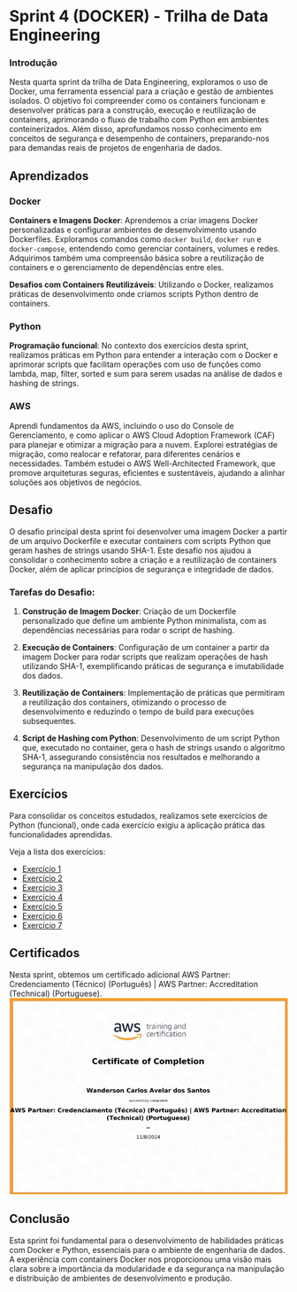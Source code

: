 # Sprint 4 (DOCKER) - Trilha de Data Engineering

### Introdução

Nesta quarta sprint da trilha de Data Engineering, exploramos o uso de Docker, uma ferramenta essencial para a criação e gestão de ambientes isolados. O objetivo foi compreender como os containers funcionam e desenvolver práticas para a construção, execução e reutilização de containers, aprimorando o fluxo de trabalho com Python em ambientes conteinerizados. Além disso, aprofundamos nosso conhecimento em conceitos de segurança e desempenho de containers, preparando-nos para demandas reais de projetos de engenharia de dados.

## Aprendizados

### Docker
**Containers e Imagens Docker**: Aprendemos a criar imagens Docker personalizadas e configurar ambientes de desenvolvimento usando Dockerfiles. Exploramos comandos como `docker build`, `docker run` e `docker-compose`, entendendo como gerenciar containers, volumes e redes. Adquirimos também uma compreensão básica sobre a reutilização de containers e o gerenciamento de dependências entre eles.

**Desafios com Containers Reutilizáveis**: Utilizando o Docker, realizamos práticas de desenvolvimento onde criamos scripts Python dentro de containers.

### Python
**Programação funcional**: No contexto dos exercícios desta sprint, realizamos práticas em Python para entender a interação com o Docker e aprimorar scripts que facilitam operações com uso de funções como lambda, map, filter, sorted e sum para serem usadas na análise de dados e hashing de strings.

### AWS

Aprendi fundamentos da AWS, incluindo o uso do Console de Gerenciamento, e como aplicar o AWS Cloud Adoption Framework (CAF) para planejar e otimizar a migração para a nuvem. Explorei estratégias de migração, como realocar e refatorar, para diferentes cenários e necessidades. Também estudei o AWS Well-Architected Framework, que promove arquiteturas seguras, eficientes e sustentáveis, ajudando a alinhar soluções aos objetivos de negócios.

## Desafio

O desafio principal desta sprint foi desenvolver uma imagem Docker a partir de um arquivo Dockerfile e executar containers com scripts Python que geram hashes de strings usando SHA-1. Este desafio nos ajudou a consolidar o conhecimento sobre a criação e a reutilização de containers Docker, além de aplicar princípios de segurança e integridade de dados.

### Tarefas do Desafio:

1. **Construção de Imagem Docker**: Criação de um Dockerfile personalizado que define um ambiente Python minimalista, com as dependências necessárias para rodar o script de hashing.
   
2. **Execução de Containers**: Configuração de um container a partir da imagem Docker para rodar scripts que realizam operações de hash utilizando SHA-1, exemplificando práticas de segurança e imutabilidade dos dados.

3. **Reutilização de Containers**: Implementação de práticas que permitiram a reutilização dos containers, otimizando o processo de desenvolvimento e reduzindo o tempo de build para execuções subsequentes.

4. **Script de Hashing com Python**: Desenvolvimento de um script Python que, executado no container, gera o hash de strings usando o algoritmo SHA-1, assegurando consistência nos resultados e melhorando a segurança na manipulação dos dados.

## Exercícios

Para consolidar os conceitos estudados, realizamos sete exercícios de Python (funcional), onde cada exercício exigiu a aplicação prática das funcionalidades aprendidas.

Veja a lista dos exercícios:

- [Exercício 1](../sprint_4/exercicios/ex_1.py)
- [Exercício 2](../sprint_4/exercicios/ex_2.py)
- [Exercício 3](../sprint_4/exercicios/ex_3.py)
- [Exercício 4](../sprint_4/exercicios/ex_4.py)
- [Exercício 5](../sprint_4/exercicios/ex_5.py)
- [Exercício 6](../sprint_4/exercicios/ex_6.py)
- [Exercício 7](../sprint_4/exercicios/ex_7.py)

## Certificados

Nesta sprint, obtemos um certificado adicional AWS Partner: Credenciamento (Técnico) (Português) | AWS Partner: Accreditation (Technical) (Portuguese).
![Certificado AWS](../sprint_4/certificados/AWS.png)

## Conclusão

Esta sprint foi fundamental para o desenvolvimento de habilidades práticas com Docker e Python, essenciais para o ambiente de engenharia de dados. A experiência com containers Docker nos proporcionou uma visão mais clara sobre a importância da modularidade e da segurança na manipulação e distribuição de ambientes de desenvolvimento e produção.
